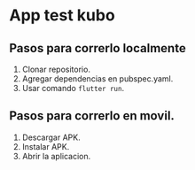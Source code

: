 # App test kubo

## Pasos para correrlo localmente
1. Clonar repositorio.
2. Agregar dependencias en pubspec.yaml. 
3. Usar comando ```flutter run```.

## Pasos para correrlo en movil.
1. Descargar APK.
2. Instalar APK.
3. Abrir la aplicacion.
